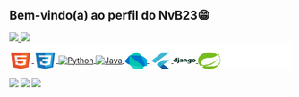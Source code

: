 ## Bem-vindo(a) ao perfil do NvB23😁

 <div>
   <a href="https://github.com/NvB23">
   <img height="180em" src="https://github-readme-stats.vercel.app/api?username=NvB23&show_icons=true&theme=tokyonight&include_all_commits=true&count_private=true"/>
   <img height="180em" src="https://github-readme-stats.vercel.app/api/top-langs/?username=NvB23&layout=compact&langs_count=6&theme=tokyonight"/>

</div>
<div style="display: inline_block; background-color: white"; border: 2px solid black; border-radius: 10px; padding: 10px;><br>
  <img align="center" alt="HTML" height="30" width="40" src="https://raw.githubusercontent.com/devicons/devicon/master/icons/html5/html5-original.svg">
  <img align="center" alt="CSS" height="30" width="40" src="https://raw.githubusercontent.com/devicons/devicon/master/icons/css3/css3-original.svg">
  <img align="center" alt="Python" height="30" width="40" src="https://cdn.jsdelivr.net/gh/devicons/devicon/icons/python/python-original.svg" />
  <img align="center" alt="Java" height="30" width="40" src="https://cdn.jsdelivr.net/gh/devicons/devicon/icons/java/java-original.svg" />
  <img align="center" alt="Dart" height="30" width="40" src="https://github.com/devicons/devicon/blob/v2.16.0/icons/dart/dart-original.svg" />
  <img align="center" alt="Flutter" height="30" width="40" src="https://github.com/devicons/devicon/blob/v2.16.0/icons/flutter/flutter-original.svg" />
  <img align="center" alt="Django" height="30" width="40" src="https://github.com/devicons/devicon/blob/v2.16.0/icons/django/django-plain-wordmark.svg" />
  <img align="center" alt="Spring Boot" height="30" width="40" src="https://github.com/devicons/devicon/blob/v2.16.0/icons/spring/spring-original.svg" />
</div>
 
 <br>
 
  
 
<div> 
  <a href="https://instagram.com/nvb23_11/" target="blank"><img src="https://img.shields.io/badge/-Instagram-%23E4405F?style=for-the-badge&logo=instagram&logoColor=white" target="blank"></a>
  <a href = "mailto:naumvb23@gmailcom"><img src="https://img.shields.io/badge/-Gmail-%23333?style=for-the-badge&logo=gmail&logoColor=white" target="blank"></a>
  <a href="https://www.linkedin.com/in/naumvb/" target="blank"><img src="https://img.shields.io/badge/-LinkedIn-%230077B5?style=for-the-badge&logo=linkedin&logoColor=white" target="blank"></a> 
</div>
